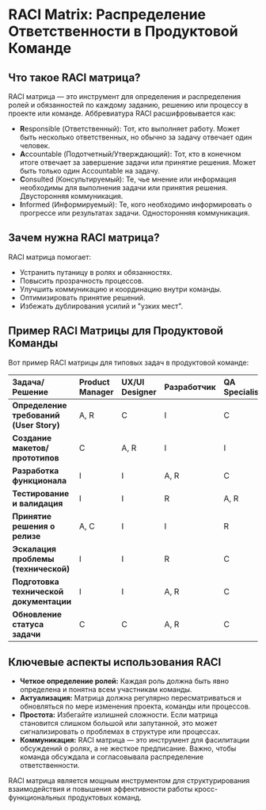 # RACI Matrix: Распределение Ответственности в Продуктовой Команде

## Что такое RACI матрица?

RACI матрица — это инструмент для определения и распределения ролей и обязанностей по каждому заданию, решению или процессу в проекте или команде. Аббревиатура RACI расшифровывается как:

*   **R**esponsible (Ответственный): Тот, кто выполняет работу. Может быть несколько ответственных, но обычно за задачу отвечает один человек.
*   **A**ccountable (Подотчетный/Утверждающий): Тот, кто в конечном итоге отвечает за завершение задачи или принятие решения. Может быть только один Accountable на задачу.
*   **C**onsulted (Консультируемый): Те, чье мнение или информация необходимы для выполнения задачи или принятия решения. Двусторонняя коммуникация.
*   **I**nformed (Информируемый): Те, кого необходимо информировать о прогрессе или результатах задачи. Односторонняя коммуникация.

## Зачем нужна RACI матрица?

RACI матрица помогает:
*   Устранить путаницу в ролях и обязанностях.
*   Повысить прозрачность процессов.
*   Улучшить коммуникацию и координацию внутри команды.
*   Оптимизировать принятие решений.
*   Избежать дублирования усилий и "узких мест".

## Пример RACI Матрицы для Продуктовой Команды

Вот пример RACI матрицы для типовых задач в продуктовой команде:

| Задача/Решение | **Product Manager** | **UX/UI Designer** | **Разработчик** | **QA Specialist** |
|:---------------|:--------------------|:-------------------|:----------------|:------------------|
| **Определение требований (User Story)** | A, R | C | I | C |
| **Создание макетов/прототипов** | C | A, R | I | I |
| **Разработка функционала** | I | I | A, R | C |
| **Тестирование и валидация** | I | I | R | A, R |
| **Принятие решения о релизе** | A, C | I | I | R |
| **Эскалация проблемы (технической)** | I | I | R | C |
| **Подготовка технической документации** | I | I | A, R | C |
| **Обновление статуса задачи** | C | C | A, R | C |

## Ключевые аспекты использования RACI

*   **Четкое определение ролей:** Каждая роль должна быть явно определена и понятна всем участникам команды.
*   **Актуализация:** Матрица должна регулярно пересматриваться и обновляться по мере изменения проекта, команды или процессов.
*   **Простота:** Избегайте излишней сложности. Если матрица становится слишком большой или запутанной, это может сигнализировать о проблемах в структуре или процессах.
*   **Коммуникация:** RACI матрица — это инструмент для фасилитации обсуждений о ролях, а не жесткое предписание. Важно, чтобы команда обсуждала и согласовывала распределение ответственности.

RACI матрица является мощным инструментом для структурирования взаимодействия и повышения эффективности работы кросс-функциональных продуктовых команд. 
